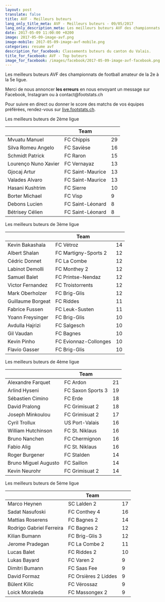 ```yaml
---
layout: post
translate: false
title: AVF - Meilleurs buteurs
lang_only_title_meta: AVF - Meilleurs buteurs - 09/05/2017
lang_only_description_meta: Les meilleurs buteurs AVF des championnats de football amateur de la 2e à la 5e ligue - 09/05/2017
date: 2017-05-09 11:00:00 +0200
image: 2017-05-09-image-avf.png
image-mobile: 2017-05-09-image-avf-mobile.png
categories: resume avf
description_for_facebook: Classements buteurs du canton du Valais.
title_for_facebook: AVF - Top buteurs
image_for_facebook: /images/facebook/2017-05-09-image-avf-facebook.png
---
```

<p>Les meilleurs buteurs AVF des championnats de football amateur de la 2e à la 5e ligue.</p>
<p>Merci de nous annoncer <b>les erreurs</b> en nous envoyant un message sur Facebook, Instagram ou à contact@footstats.ch</p>
<p>Pour suivre en direct ou donner le score des matchs de vos équipes préférées, rendez-vous sur <a href='http://live.footstats.ch'>live.footstats.ch</a>.</p>

<p>Les meilleurs buteurs de 2ème ligue</p><table class="table"><thead><tr><th><i class="fa fa-male"></i></th><th>Team</th><th><i class="fa fa-futbol-o"></i></th></tr></thead><tbody><tr><td>Mvuatu Manuel</td><td>FC Chippis</td><td>29</td></tr><tr><td>Silva Romeu Angelo</td><td>FC Savièse</td><td>16</td></tr><tr><td>Schmidt Patrick</td><td>FC Raron</td><td>15</td></tr><tr><td>Lourenço Nuno Xavier</td><td>FC Vernayaz</td><td>13</td></tr><tr><td>Gjocaj Artur</td><td>FC Saint-Maurice</td><td>13</td></tr><tr><td>Valades Alvaro</td><td>FC Saint-Maurice</td><td>13</td></tr><tr><td>Hasani Kushtrim</td><td>FC Sierre</td><td>10</td></tr><tr><td>Borter Michael</td><td>FC Visp</td><td>9</td></tr><tr><td>Debons Lucien</td><td>FC Saint-Léonard</td><td>8</td></tr><tr><td>Bétrisey Célien</td><td>FC Saint-Léonard</td><td>8</td></tr></tbody></table><p>Les meilleurs buteurs de 3ème ligue</p><table class="table"><thead><tr><th><i class="fa fa-male"></i></th><th>Team</th><th><i class="fa fa-futbol-o"></i></th></tr></thead><tbody><tr><td>Kevin Bakashala</td><td>FC Vétroz</td><td>14</td></tr><tr><td>Albert Shalan</td><td>FC Martigny-Sports 2</td><td>12</td></tr><tr><td>Cédric Donnet</td><td>FC La Combe</td><td>12</td></tr><tr><td>Labinot Demolli</td><td>FC Monthey 2</td><td>12</td></tr><tr><td>Samuel Balet</td><td>FC Printse-Nendaz</td><td>12</td></tr><tr><td>Victor Fernandez</td><td>FC Troistorrents</td><td>12</td></tr><tr><td>Mark Oberholzer</td><td>FC Brig-Glis</td><td>12</td></tr><tr><td>Guillaume Borgeat</td><td>FC Riddes</td><td>11</td></tr><tr><td>Fabrice Fussen</td><td>FC Leuk-Susten</td><td>11</td></tr><tr><td>Yoann Freysinger</td><td>FC Brig-Glis</td><td>10</td></tr><tr><td>Avdulla Hajrizi</td><td>FC Salgesch</td><td>10</td></tr><tr><td>Gil Vaudan</td><td>FC Bagnes</td><td>10</td></tr><tr><td>Kevin Pinho</td><td>FC Evionnaz-Collonges</td><td>10</td></tr><tr><td>Flavio Gasser</td><td>FC Brig-Glis</td><td>10</td></tr></tbody></table><p>Les meilleurs buteurs de 4ème ligue</p><table class="table"><thead><tr><th><i class="fa fa-male"></i></th><th>Team</th><th><i class="fa fa-futbol-o"></i></th></tr></thead><tbody><tr><td>Alexandre Farquet</td><td>FC Ardon</td><td>21</td></tr><tr><td>Arlind Hyseni</td><td>FC Saxon Sports 3</td><td>19</td></tr><tr><td>Sébastien Cimino</td><td>FC Erde</td><td>18</td></tr><tr><td>David Pralong</td><td>FC Grimisuat 2</td><td>18</td></tr><tr><td>Joseph Minkoulou</td><td>FC Grimisuat 2</td><td>17</td></tr><tr><td>Cyril Trollux</td><td>US Port-Valais</td><td>16</td></tr><tr><td>William Hutchinson</td><td>FC St. Niklaus</td><td>16</td></tr><tr><td>Bruno Nanchen</td><td>FC Chermignon</td><td>16</td></tr><tr><td>Fabio Alig</td><td>FC St. Niklaus</td><td>16</td></tr><tr><td>Roger Burgener</td><td>FC Stalden</td><td>14</td></tr><tr><td>Bruno Miguel Augusto</td><td>FC Saillon</td><td>14</td></tr><tr><td>Kevin Neurohr</td><td>FC Grimisuat 2</td><td>14</td></tr></tbody></table><p>Les meilleurs buteurs de 5ème ligue</p><table class="table"><thead><tr><th><i class="fa fa-male"></i></th><th>Team</th><th><i class="fa fa-futbol-o"></i></th></tr></thead><tbody><tr><td>Marco Heynen</td><td>SC Lalden 2</td><td>17</td></tr><tr><td>Sadat Nasufoski</td><td>FC Conthey 4</td><td>16</td></tr><tr><td>Mattias Roserens</td><td>FC Bagnes 2</td><td>14</td></tr><tr><td>Rodrigo Gabriel Ferreira</td><td>FC Bagnes 2</td><td>12</td></tr><tr><td>Kilian Bumann</td><td>FC Brig-Glis 3</td><td>12</td></tr><tr><td>Jerome Pradegan</td><td>FC La Combe 2</td><td>11</td></tr><tr><td>Lucas Balet</td><td>FC Riddes 2</td><td>10</td></tr><tr><td>Lukas Bayard</td><td>FC Varen 2</td><td>9</td></tr><tr><td>Dimitri Bumann</td><td>FC Saas Fee</td><td>9</td></tr><tr><td>David Formaz</td><td>FC Orsières 2 Liddes</td><td>9</td></tr><tr><td>Bülent Kilic</td><td>FC Vérossaz</td><td>9</td></tr><tr><td>Loick Moraleda</td><td>FC Massongex 2</td><td>9</td></tr></tbody></table>